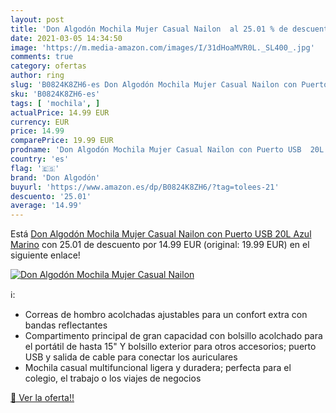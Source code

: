 ```yaml
---
layout: post
title: 'Don Algodón Mochila Mujer Casual Nailon  al 25.01 % de descuento'
date: 2021-03-05 14:34:50
image: 'https://m.media-amazon.com/images/I/31dHoaMVR0L._SL400_.jpg'
comments: true
category: ofertas
author: ring
slug: 'B0824K8ZH6-es Don Algodón Mochila Mujer Casual Nailon con Puerto USB 20L...'
sku: 'B0824K8ZH6-es'
tags: [ 'mochila', ]
actualPrice: 14.99 EUR
currency: EUR
price: 14.99
comparePrice: 19.99 EUR
prodname: 'Don Algodón Mochila Mujer Casual Nailon con Puerto USB  20L  Azul Marino'
country: 'es'
flag: '🇪🇸'
brand: 'Don Algodón'
buyurl: 'https://www.amazon.es/dp/B0824K8ZH6/?tag=tolees-21'
descuento: '25.01'
average: '14.99'
---
```


Está [Don Algodón Mochila Mujer Casual Nailon con Puerto USB  20L  Azul Marino](https://www.amazon.es/dp/B0824K8ZH6/?tag=tolees-21) con 25.01 de descuento por 14.99 EUR (original: 19.99 EUR) en el siguiente enlace!

[![Don Algodón Mochila Mujer Casual Nailon ](https://m.media-amazon.com/images/I/31dHoaMVR0L._SL400_.jpg)](https://www.amazon.es/dp/B0824K8ZH6/?tag=tolees-21)

ℹ️:

- Correas de hombro acolchadas ajustables para un confort extra con bandas reflectantes
- Compartimento principal de gran capacidad con bolsillo acolchado para el portátil de hasta 15" Y bolsillo exterior para otros accesorios; puerto USB y salida de cable para conectar los auriculares
- Mochila casual multifuncional ligera y duradera; perfecta para el colegio, el trabajo o los viajes de negocios

[🛒 Ver la oferta!!](https://www.amazon.es/dp/B0824K8ZH6/?tag=tolees-21)
